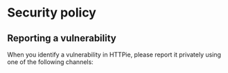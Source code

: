 # Security policy

## Reporting a vulnerability

When you identify a vulnerability in HTTPie, please report it privately using one of the following channels:
